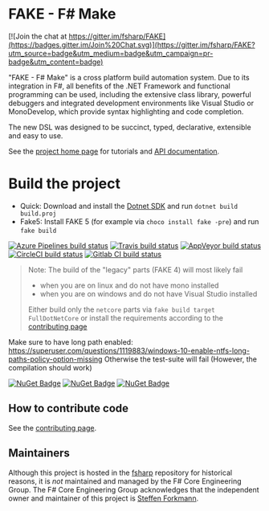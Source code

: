 # FAKE - F# Make

[![Join the chat at https://gitter.im/fsharp/FAKE](https://badges.gitter.im/Join%20Chat.svg)](https://gitter.im/fsharp/FAKE?utm_source=badge&utm_medium=badge&utm_campaign=pr-badge&utm_content=badge)

"FAKE - F# Make" is a cross platform build automation system. Due to its integration 
in F#, all benefits of the .NET Framework and functional programming can be used, including 
the extensive class library, powerful debuggers and integrated development environments like 
Visual Studio or MonoDevelop, which provide syntax highlighting and code completion.

The new DSL was designed to be succinct, typed, declarative, extensible and easy to use.

See the [project home page](https://fake.build/) for tutorials and [API documentation](http://fake.build/apidocs/v5/index.html).

# Build the project

* Quick: Download and install the [Dotnet SDK](https://www.microsoft.com/net/learn/get-started) and run `dotnet build build.proj`
* Fake5: Install FAKE 5 (for example via `choco install fake -pre`) and run `fake build`

[![Azure Pipelines build status](https://dev.azure.com/fakebuild/FSProjects/_apis/build/status/FAKE-CI?branchName=release/next)](https://dev.azure.com/fakebuild/FSProjects/_build/latest?definitionId=1&branchName=release/next)
[![Travis build status](https://travis-ci.org/fsharp/FAKE.png)](https://travis-ci.org/fsharp/FAKE)
[![AppVeyor build status](https://ci.appveyor.com/api/projects/status/lk1dfo1qi99ri78f)](https://ci.appveyor.com/project/SteffenForkmann/fake) [![CircleCI build status](https://circleci.com/gh/fsharp/FAKE.svg?style=shield&circle-token=:circle-token)](https://circleci.com/gh/fsharp/FAKE) [![Gitlab CI build status](https://gitlab.com/matthid/FAKE/badges/release/next/build.svg)](https://gitlab.com/matthid/FAKE)

> Note: The build of the "legacy" parts (FAKE 4) will most likely fail
>
> - when you are on linux and do not have mono installed
> - when you are on windows and do not have Visual Studio installed
>
> Either build only the `netcore` parts via `fake build target FullDotNetCore` or install the requirements according to the [contributing page](http://fsharp.github.com/FAKE/contributing.html)

Make sure to have long path enabled: https://superuser.com/questions/1119883/windows-10-enable-ntfs-long-paths-policy-option-missing
Otherwise the test-suite will fail (However, the compilation should work)

[![NuGet Badge](https://buildstats.info/nuget/FAKE)](https://www.nuget.org/packages/FAKE)
[![NuGet Badge](https://buildstats.info/nuget/Fake.Core.Target)](https://www.nuget.org/packages/Fake.Core.Target) [![NuGet Badge](https://buildstats.info/nuget/Fake.Core.Context)](https://www.nuget.org/packages/Fake.Core.Context)

## How to contribute code

See the [contributing page](http://fsharp.github.com/FAKE/contributing.html).

## Maintainers

Although this project is hosted in the [fsharp](https://github.com/fsharp) repository for historical reasons, it is _not_ maintained and managed by the F# Core Engineering Group. The F# Core Engineering Group acknowledges that the independent owner and maintainer of this project is [Steffen Forkmann](http://github.com/forki).
